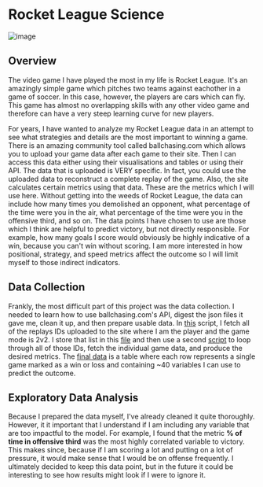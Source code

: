 # Rocket League Science
![image](https://github.com/user-attachments/assets/d697ff79-54af-4fd5-815d-ec470cdbc1cd)


## Overview
The video game I have played the most in my life is Rocket League. It's an amazingly simple game which pitches two teams against eachother in a game of soccer. In this case, however, the players are cars which can fly. This game has almost no overlapping skills with any other video game and therefore can have a very steep learning curve for new players. 

For years, I have wanted to analyze my Rocket League data in an attempt to see what strategies and details are the most important to winning a game. There is an amazing community tool called ballchasing.com which allows you to upload your game data after each game to their site. Then I can access this data either using their visualisations and tables or using their API. The data that is uploaded is VERY specific. In fact, you could use the uploaded data to reconstruct a complete replay of the game. Also, the site calculates certain metrics using that data. These are the metrics which I will use here. Without getting into the weeds of Rocket League, the data can include how many times you demolished an opponent, what percentage of the time were you in the air, what percentage of the time were you in the offensive third, and so on. The data points I have chosen to use are those which I think are helpful to predict victory, but not directly responsible. For example, how many goals I score would obviously be highly indicative of a win, because you can't win without scoring. I am more interested in how positional, strategy, and speed metrics affect the outcome so I will limit myself to those indirect indicators.

## Data Collection
Frankly, the most difficult part of this project was the data collection. I needed to learn how to use ballchasing.com's API, digest the json files it gave me, clean it up, and then prepare usable data. In [this](https://github.com/loudonadam/rocket_league_science/blob/main/Data/Replay%20ID%20Fetch.ipynb) script, I fetch all of the replays IDs uploaded to the site where I am the player and the game mode is 2v2. I store that list in this [file](https://github.com/loudonadam/rocket_league_science/blob/main/Data/replay_ids) and then use a second [script](https://github.com/loudonadam/rocket_league_science/blob/main/Data/RL%20Data%20Dec22.ipynb) to loop through all of those IDs, fetch the individual game data, and produce the desired metrics. The [final data](https://github.com/loudonadam/rocket_league_science/blob/main/Data/replay_data_2.csv) is a table where each row represents a single game marked as a win or loss and containing ~40 variables I can use to predict the outcome.


## Exploratory Data Analysis
Because I prepared the data myself, I've already cleaned it quite thoroughly. However, it it important that I understand if I am including any variable that are too impactful to the model. For example, I found that the metric **% of time in offensive third** was the most highly correlated variable to victory. This makes since, because if I am scoring a lot and putting on a lot of pressure, it would make sense that I would be on offense frequently. I ultimately decided to keep this data point, but in the future it could be interesting to see how results might look if I were to ignore it.
